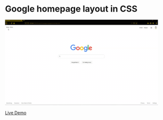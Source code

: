 # Google homepage layout in CSS




![](Google-Homepage.gif)


[Live Demo](https://tejidokit.github.io/google_homepage/)
